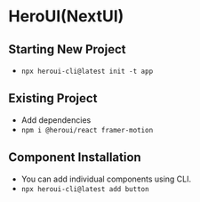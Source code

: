 # HeroUI(NextUI)

## Starting New Project
- `npx heroui-cli@latest init -t app`

## Existing Project
- Add dependencies
- `npm i @heroui/react framer-motion`

## Component Installation
- You can add individual components using CLI.
- `npx heroui-cli@latest add button`

